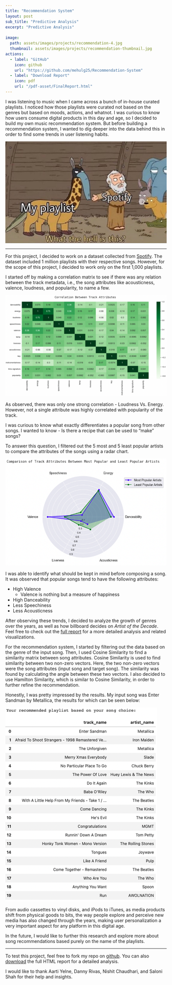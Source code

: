 ```yaml
---
title: "Recommendation System"
layout: post
sub_title: "Predictive Analysis"
excerpt: "Predictive Analysis"

image: 
  path: assets/images/projects/recommendation-4.jpg
  thumbnail: assets/images/projects/recommendation-thumbnail.jpg
actions:
  - label: "GitHub"
    icon: github
    url: "https://github.com/mehulg25/Recommendation-System"
  - label: "Download Report"
    icon: pdf
    url: "/pdf-asset/FinalReport.html"
---
```

I was listening to music when I came across a bunch of in-house curated playlists. I noticed how those playlists were curated not based on the genres but based on moods, actions, and whatnot. I was curious to know how users consume digital products in this day and age, so I decided to build my own music recommendation system. But before building a recommendation system, I wanted to dig deeper into the data behind this in order to find some trends in user listening habits.

![plot](/assets/images/projects/spot-meme.jpg)

---

For this project, I decided to work on a dataset collected from [Spotify](https://www.spotify.com/us/). The dataset included 1 million playlists with their respective songs. However, for the scope of this project, I decided to work only on the first 1,000 playlists.

I started off by making a correlation matrix to see if there was any relation between the track metadata, i.e., the song attributes like acousticness, valence, loudness, and popularity, to name a few. 

![plot](/assets/images/projects/corr.png)

As observed, there was only one strong correlation - Loudness Vs. Energy. However, not a single attribute was highly correlated with popularity of the track. 

I was curious to know what exactly differentiates a popular song from other songs. I wanted to know - Is there a recipe that can be used to “make” songs?

To answer this question, I filtered out the 5 most and 5 least popular artists to compare the attributes of the songs using a radar chart. 

![plot](/assets/images/projects/radar.png)

I was able to identify what should be kept in mind before composing a song. It was observed that popular songs tend to have the following attributes:
- High Valence
  - Valence is nothing but a measure of happiness
- High Danceability
- Less Speechiness
- Less Acousticness

After observing these trends, I decided to analyze the growth of genres over the years, as well as how billboard decides on _Artist of the Decade_. Feel free to check out the [full report](/pdf-asset/FinalReport.html) for a more detailed analysis and related visualizations.

For the recommendation system, I started by filtering out the data based on the genre of the input song. Then, I used Cosine Similarity to find a similarity matrix between song attributes. Cosine Similarity is used to find similarity between two non-zero vectors. Here, the two non-zero vectors were the song attributes (input song and target song). The similarity was found by calculating the angle between these two vectors. I also decided to use Hamilton Similarity, which is similar to Cosine Similarity, in order to further refine the recommendation. 

Honestly, I was pretty impressed by the results. My input song was Enter Sandman by Metallica, the results for which can be seen below: 

![plot](/assets/images/projects/results.png)

From audio cassettes to vinyl disks, and iPods to iTunes, as media products shift from physical goods to bits, the way people explore and perceive new media has also changed through the years, making user personalization a very important aspect for any platform in this digital age. 

In the future, I would like to further this research and explore more about song recommendations based purely on the name of the playlists. 

---

To test this project, feel free to fork my repo on [github](https://github.com/mehulg25/Recommendation-System). You can also [download](/pdf-asset/FinalReport.html) the full HTML report for a detailed analysis.

I would like to thank Aarti Yelne, Danny Rivas, Nishit Chaudhari, and Saloni Shah for their help and insights.


